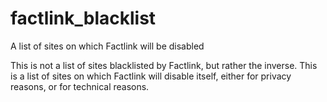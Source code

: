 factlink_blacklist
==================

A list of sites on which Factlink will be disabled

This is not a list of sites blacklisted by Factlink, but rather the inverse. This is a list of sites on which Factlink will disable itself, either for privacy reasons, or for technical reasons.
